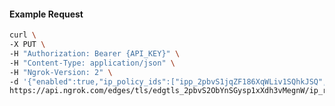 <!-- Code generated for API Clients. DO NOT EDIT. -->

#### Example Request

```bash
curl \
-X PUT \
-H "Authorization: Bearer {API_KEY}" \
-H "Content-Type: application/json" \
-H "Ngrok-Version: 2" \
-d '{"enabled":true,"ip_policy_ids":["ipp_2pbvS1jqZF186XqWLiv1SQhkJSQ","ipp_2pbvRztlqK35oKACUBdefz02MoN"]}' \
https://api.ngrok.com/edges/tls/edgtls_2pbvS2ObYnSGysp1xXdh3vMegnW/ip_restriction
```
